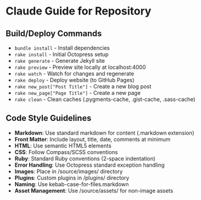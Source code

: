 # Claude Guide for Repository

## Build/Deploy Commands
- `bundle install` - Install dependencies
- `rake install` - Initial Octopress setup
- `rake generate` - Generate Jekyll site
- `rake preview` - Preview site locally at localhost:4000
- `rake watch` - Watch for changes and regenerate
- `rake deploy` - Deploy website (to GitHub Pages)
- `rake new_post["Post Title"]` - Create a new blog post
- `rake new_page["Page Title"]` - Create a new page
- `rake clean` - Clean caches (.pygments-cache, .gist-cache, .sass-cache)

## Code Style Guidelines
- **Markdown**: Use standard markdown for content (.markdown extension)
- **Front Matter**: Include layout, title, date, comments at minimum
- **HTML**: Use semantic HTML5 elements
- **CSS**: Follow Compass/SCSS conventions
- **Ruby**: Standard Ruby conventions (2-space indentation)
- **Error Handling**: Use Octopress standard exception handling
- **Images**: Place in /source/images/ directory
- **Plugins**: Custom plugins in /plugins/ directory
- **Naming**: Use kebab-case-for-files.markdown
- **Asset Management**: Use /source/assets/ for non-image assets